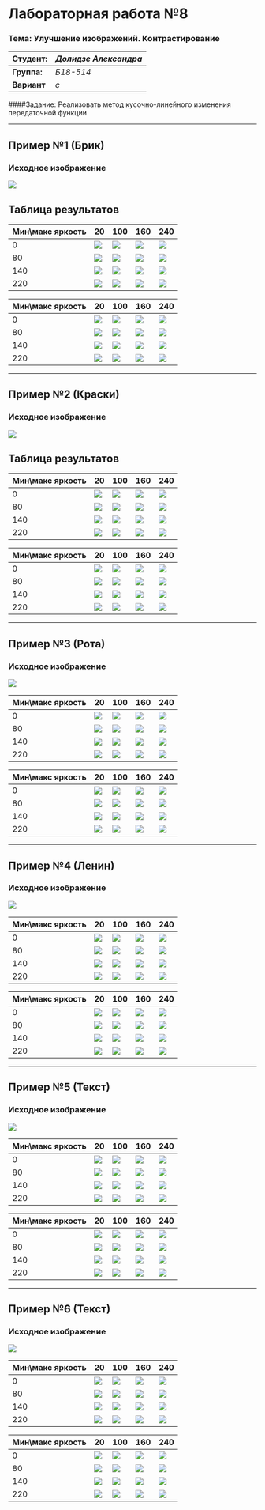 # Лабораторная работа №8

### Тема: Улучшение изображений. Контрастирование

|**Студент:**|*Долидзе Александра*|
|------------|--------------|
|**Группа:** |*Б18-514*     |
|**Вариант**|*с*|

####Задание: Реализовать метод кусочно-линейного изменения передаточной функции

---
## Пример №1 (Брик)
### Исходное изображение

![](assets/1.jpg)

## Таблица результатов

|Мин\макс яркость|20 |100|160|240|
|---             |---|---|---|---|
|0               |![](res/hist/1/min_0/max_20/hist.jpg)|![](res/hist/1/min_0/max_100/hist.jpg)|![](res/hist/1/min_0/max_160/hist.jpg)|![](res/hist/1/min_0/max_240/hist.jpg)
|80              |![](res/hist/1/min_80/max_20/hist.jpg)|![](res/hist/1/min_80/max_100/hist.jpg)|![](res/hist/1/min_80/max_160/hist.jpg)|![](res/hist/1/min_80/max_240/hist.jpg)
|140             |![](res/hist/1/min_140/max_20/hist.jpg)|![](res/hist/1/min_140/max_100/hist.jpg)|![](res/hist/1/min_140/max_160/hist.jpg)|![](res/hist/1/min_140/max_240/hist.jpg)
|220             |![](res/hist/1/min_220/max_20/hist.jpg)|![](res/hist/1/min_220/max_100/hist.jpg)|![](res/hist/1/min_220/max_160/hist.jpg)|![](res/hist/1/min_220/max_240/hist.jpg)

|Мин\макс яркость|20 |100|160|240|
|---             |---|---|---|---|
|0               |![](res/img/1/min_0/max_20/1.jpg)|![](res/img/1/min_0/max_100/1.jpg)|![](res/img/1/min_0/max_160/1.jpg)|![](res/img/1/min_0/max_240/1.jpg)
|80              |![](res/img/1/min_80/max_20/1.jpg)|![](res/img/1/min_80/max_100/1.jpg)|![](res/img/1/min_80/max_160/1.jpg)|![](res/img/1/min_80/max_240/1.jpg)
|140             |![](res/img/1/min_140/max_20/1.jpg)|![](res/img/1/min_140/max_100/1.jpg)|![](res/img/1/min_140/max_160/1.jpg)|![](res/img/1/min_140/max_240/1.jpg)
|220             |![](res/img/1/min_220/max_20/1.jpg)|![](res/img/1/min_220/max_100/1.jpg)|![](res/img/1/min_220/max_160/1.jpg)|![](res/img/1/min_220/max_240/1.jpg)

---
## Пример №2 (Краски)
### Исходное изображение

![](assets/2.jpg)

## Таблица результатов

|Мин\макс яркость|20 |100|160|240|
|---             |---|---|---|---|
|0               |![](res/hist/2/min_0/max_20/hist.jpg)|![](res/hist/2/min_0/max_100/hist.jpg)|![](res/hist/2/min_0/max_160/hist.jpg)|![](res/hist/2/min_0/max_240/hist.jpg)
|80              |![](res/hist/2/min_80/max_20/hist.jpg)|![](res/hist/2/min_80/max_100/hist.jpg)|![](res/hist/2/min_80/max_160/hist.jpg)|![](res/hist/2/min_80/max_240/hist.jpg)
|140             |![](res/hist/2/min_140/max_20/hist.jpg)|![](res/hist/2/min_140/max_100/hist.jpg)|![](res/hist/2/min_140/max_160/hist.jpg)|![](res/hist/2/min_140/max_240/hist.jpg)
|220             |![](res/hist/2/min_220/max_20/hist.jpg)|![](res/hist/2/min_220/max_100/hist.jpg)|![](res/hist/2/min_220/max_160/hist.jpg)|![](res/hist/2/min_220/max_240/hist.jpg)

|Мин\макс яркость|20 |100|160|240|
|---             |---|---|---|---|
|0               |![](res/img/2/min_0/max_20/2.jpg)|![](res/img/2/min_0/max_100/2.jpg)|![](res/img/2/min_0/max_160/2.jpg)|![](res/img/2/min_0/max_240/2.jpg)
|80              |![](res/img/2/min_80/max_20/2.jpg)|![](res/img/2/min_80/max_100/2.jpg)|![](res/img/2/min_80/max_160/2.jpg)|![](res/img/2/min_80/max_240/2.jpg)
|140             |![](res/img/2/min_140/max_20/2.jpg)|![](res/img/2/min_140/max_100/2.jpg)|![](res/img/2/min_140/max_160/2.jpg)|![](res/img/2/min_140/max_240/2.jpg)
|220             |![](res/img/2/min_220/max_20/2.jpg)|![](res/img/2/min_220/max_100/2.jpg)|![](res/img/2/min_220/max_160/2.jpg)|![](res/img/2/min_220/max_240/2.jpg)

---
## Пример №3 (Рота)
### Исходное изображение

![](assets/3.jpg)

|Мин\макс яркость|20 |100|160|240|
|---             |---|---|---|---|
|0               |![](res/hist/3/min_0/max_20/hist.jpg)|![](res/hist/3/min_0/max_100/hist.jpg)|![](res/hist/3/min_0/max_160/hist.jpg)|![](res/hist/3/min_0/max_240/hist.jpg)
|80              |![](res/hist/3/min_80/max_20/hist.jpg)|![](res/hist/3/min_80/max_100/hist.jpg)|![](res/hist/3/min_80/max_160/hist.jpg)|![](res/hist/3/min_80/max_240/hist.jpg)
|140             |![](res/hist/3/min_140/max_20/hist.jpg)|![](res/hist/3/min_140/max_100/hist.jpg)|![](res/hist/3/min_140/max_160/hist.jpg)|![](res/hist/3/min_140/max_240/hist.jpg)
|220             |![](res/hist/3/min_220/max_20/hist.jpg)|![](res/hist/3/min_220/max_100/hist.jpg)|![](res/hist/3/min_220/max_160/hist.jpg)|![](res/hist/3/min_220/max_240/hist.jpg)

|Мин\макс яркость|20 |100|160|240|
|---             |---|---|---|---|
|0               |![](res/img/3/min_0/max_20/3.jpg)|![](res/img/3/min_0/max_100/3.jpg)|![](res/img/3/min_0/max_160/3.jpg)|![](res/img/3/min_0/max_240/3.jpg)
|80              |![](res/img/3/min_80/max_20/3.jpg)|![](res/img/3/min_80/max_100/3.jpg)|![](res/img/3/min_80/max_160/3.jpg)|![](res/img/3/min_80/max_240/3.jpg)
|140             |![](res/img/3/min_140/max_20/3.jpg)|![](res/img/3/min_140/max_100/3.jpg)|![](res/img/3/min_140/max_160/3.jpg)|![](res/img/3/min_140/max_240/3.jpg)
|220             |![](res/img/3/min_220/max_20/3.jpg)|![](res/img/3/min_220/max_100/3.jpg)|![](res/img/3/min_220/max_160/3.jpg)|![](res/img/3/min_220/max_240/3.jpg)

---
## Пример №4 (Ленин)
### Исходное изображение

![](assets/4.jpg)

|Мин\макс яркость|20 |100|160|240|
|---             |---|---|---|---|
|0               |![](res/hist/4/min_0/max_20/hist.jpg)|![](res/hist/4/min_0/max_100/hist.jpg)|![](res/hist/4/min_0/max_160/hist.jpg)|![](res/hist/4/min_0/max_240/hist.jpg)
|80              |![](res/hist/4/min_80/max_20/hist.jpg)|![](res/hist/4/min_80/max_100/hist.jpg)|![](res/hist/4/min_80/max_160/hist.jpg)|![](res/hist/4/min_80/max_240/hist.jpg)
|140             |![](res/hist/4/min_140/max_20/hist.jpg)|![](res/hist/4/min_140/max_100/hist.jpg)|![](res/hist/4/min_140/max_160/hist.jpg)|![](res/hist/4/min_140/max_240/hist.jpg)
|220             |![](res/hist/4/min_220/max_20/hist.jpg)|![](res/hist/4/min_220/max_100/hist.jpg)|![](res/hist/4/min_220/max_160/hist.jpg)|![](res/hist/4/min_220/max_240/hist.jpg)



|Мин\макс яркость|20 |100|160|240|
|---             |---|---|---|---|
|0               |![](res/img/4/min_0/max_20/4.jpg)|![](res/img/4/min_0/max_100/4.jpg)|![](res/img/4/min_0/max_160/4.jpg)|![](res/img/4/min_0/max_240/4.jpg)
|80              |![](res/img/4/min_80/max_20/4.jpg)|![](res/img/4/min_80/max_100/4.jpg)|![](res/img/4/min_80/max_160/4.jpg)|![](res/img/4/min_80/max_240/4.jpg)
|140             |![](res/img/4/min_140/max_20/4.jpg)|![](res/img/4/min_140/max_100/4.jpg)|![](res/img/4/min_140/max_160/4.jpg)|![](res/img/4/min_140/max_240/4.jpg)
|220             |![](res/img/4/min_220/max_20/4.jpg)|![](res/img/4/min_220/max_100/4.jpg)|![](res/img/4/min_220/max_160/4.jpg)|![](res/img/4/min_220/max_240/4.jpg)

---
## Пример №5 (Текст)
### Исходное изображение

![](assets/5.jpg)

|Мин\макс яркость|20 |100|160|240|
|---             |---|---|---|---|
|0               |![](res/hist/5/min_0/max_20/hist.jpg)|![](res/hist/5/min_0/max_100/hist.jpg)|![](res/hist/5/min_0/max_160/hist.jpg)|![](res/hist/5/min_0/max_240/hist.jpg)
|80              |![](res/hist/5/min_80/max_20/hist.jpg)|![](res/hist/5/min_80/max_100/hist.jpg)|![](res/hist/5/min_80/max_160/hist.jpg)|![](res/hist/5/min_80/max_240/hist.jpg)
|140             |![](res/hist/5/min_140/max_20/hist.jpg)|![](res/hist/5/min_140/max_100/hist.jpg)|![](res/hist/5/min_140/max_160/hist.jpg)|![](res/hist/5/min_140/max_240/hist.jpg)
|220             |![](res/hist/5/min_220/max_20/hist.jpg)|![](res/hist/5/min_220/max_100/hist.jpg)|![](res/hist/5/min_220/max_160/hist.jpg)|![](res/hist/5/min_220/max_240/hist.jpg)



|Мин\макс яркость|20 |100|160|240|
|---             |---|---|---|---|
|0               |![](res/img/5/min_0/max_20/5.jpg)|![](res/img/5/min_0/max_100/5.jpg)|![](res/img/5/min_0/max_160/5.jpg)|![](res/img/5/min_0/max_240/5.jpg)
|80              |![](res/img/5/min_80/max_20/5.jpg)|![](res/img/5/min_80/max_100/5.jpg)|![](res/img/5/min_80/max_160/5.jpg)|![](res/img/5/min_80/max_240/5.jpg)
|140             |![](res/img/5/min_140/max_20/5.jpg)|![](res/img/5/min_140/max_100/5.jpg)|![](res/img/5/min_140/max_160/5.jpg)|![](res/img/5/min_140/max_240/5.jpg)
|220             |![](res/img/5/min_220/max_20/5.jpg)|![](res/img/5/min_220/max_100/5.jpg)|![](res/img/5/min_220/max_160/5.jpg)|![](res/img/5/min_220/max_240/5.jpg)

---
## Пример №6 (Текст)
### Исходное изображение

![](assets/6.jpg)

|Мин\макс яркость|20 |100|160|240|
|---             |---|---|---|---|
|0               |![](res/hist/6/min_0/max_20/hist.jpg)|![](res/hist/6/min_0/max_100/hist.jpg)|![](res/hist/6/min_0/max_160/hist.jpg)|![](res/hist/6/min_0/max_240/hist.jpg)
|80              |![](res/hist/6/min_80/max_20/hist.jpg)|![](res/hist/6/min_80/max_100/hist.jpg)|![](res/hist/6/min_80/max_160/hist.jpg)|![](res/hist/6/min_80/max_240/hist.jpg)
|140             |![](res/hist/6/min_140/max_20/hist.jpg)|![](res/hist/6/min_140/max_100/hist.jpg)|![](res/hist/6/min_140/max_160/hist.jpg)|![](res/hist/6/min_140/max_240/hist.jpg)
|220             |![](res/hist/6/min_220/max_20/hist.jpg)|![](res/hist/6/min_220/max_100/hist.jpg)|![](res/hist/6/min_220/max_160/hist.jpg)|![](res/hist/6/min_220/max_240/hist.jpg)



|Мин\макс яркость|20 |100|160|240|
|---             |---|---|---|---|
|0               |![](res/img/6/min_0/max_20/6.jpg)|![](res/img/6/min_0/max_100/6.jpg)|![](res/img/6/min_0/max_160/6.jpg)|![](res/img/6/min_0/max_240/6.jpg)
|80              |![](res/img/6/min_80/max_20/6.jpg)|![](res/img/6/min_80/max_100/6.jpg)|![](res/img/6/min_80/max_160/6.jpg)|![](res/img/6/min_80/max_240/6.jpg)
|140             |![](res/img/6/min_140/max_20/6.jpg)|![](res/img/6/min_140/max_100/6.jpg)|![](res/img/6/min_140/max_160/6.jpg)|![](res/img/6/min_140/max_240/6.jpg)
|220             |![](res/img/6/min_220/max_20/6.jpg)|![](res/img/6/min_220/max_100/6.jpg)|![](res/img/6/min_220/max_160/6.jpg)|![](res/img/6/min_220/max_240/6.jpg)
